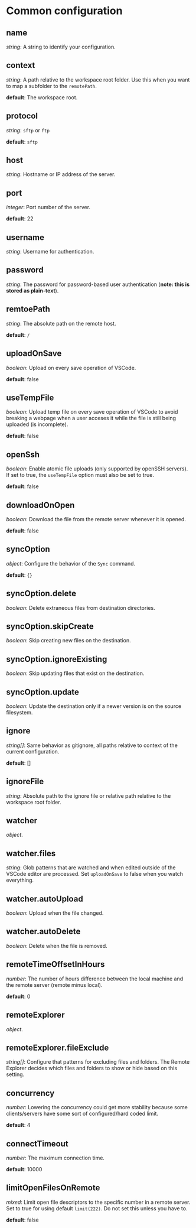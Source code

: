 # Common configuration

## name
*string*: A string to identify your configuration.

## context
*string*: A path relative to the workspace root folder.
Use this when you want to map a subfolder to the `remotePath`.

**default**: The workspace root.

## protocol
*string*: `sftp` or `ftp`

**default**: `sftp`

## host
*string*: Hostname or IP address of the server.

## port
*integer*: Port number of the server.

**default**: 22

## username
*string*: Username for authentication.

## password
*string*: The password for password-based user authentication (**note: this is stored as plain-text**).

## remtoePath
*string*: The absolute path on the remote host.

**default**: `/`

## uploadOnSave
*boolean*: Upload on every save operation of VSCode.

**default**: false

## useTempFile
*boolean*: Upload temp file on every save operation of VSCode to avoid breaking a webpage when a user acceses it while the file is still being uploaded (is incomplete).

**default**: false

## openSsh
*boolean*: Enable atomic file uploads (only supported by openSSH servers).
If set to true, the `useTempFile` option must also be set to true.

**default**: false

## downloadOnOpen
*boolean*: Download the file from the remote server whenever it is opened.

**default**: false

## syncOption
*object*: Configure the behavior of the `Sync` command.

**default**: `{}`

## syncOption.delete
*boolean*: Delete extraneous files from destination directories.

## syncOption.skipCreate
*boolean*: Skip creating new files on the destination.

## syncOption.ignoreExisting
*boolean*: Skip updating files that exist on the destination.

## syncOption.update
*boolean*: Update the destination only if a newer version is on the source filesystem.

## ignore
*string[]*: Same behavior as gitignore, all paths relative to context of the current configuration.

**default**: []

## ignoreFile
*string*: Absolute path to the ignore file or relative path relative to the workspace root folder.

## watcher
*object*.

## watcher.files
*string*: Glob patterns that are watched and when edited outside of the VSCode editor are processed.
Set `uploadOnSave` to false when you watch everything.

## watcher.autoUpload
*boolean*: Upload when the file changed.

## watcher.autoDelete
*boolean*: Delete when the file is removed.

## remoteTimeOffsetInHours
*number*: The number of hours difference between the local machine and the remote server (remote minus local).

**default**: 0

## remoteExplorer
*object*.

## remoteExplorer.fileExclude
*string[]*: Configure that patterns for excluding files and folders.
The Remote Explorer decides which files and folders to show or hide based on this setting.

## concurrency
*number*: Lowering the concurrency could get more stability because some clients/servers have some sort of configured/hard coded limit.

**default**: 4

## connectTimeout
*number*: The maximum connection time.

**default**: 10000

## limitOpenFilesOnRemote
*mixed*: Limit open file descriptors to the specific number in a remote server.
Set to true for using default `limit(222)`. Do not set this unless you have to.

**default**: false

